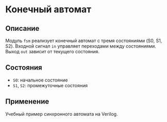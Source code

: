 # Конечный автомат

## Описание
Модуль `fsm` реализует конечный автомат с тремя состояниями (S0, S1, S2). Входной сигнал `in` управляет переходами между состояниями. Выход `out` зависит от текущего состояния.

## Состояния
- `S0`: начальное состояние
- `S1`, `S2`: промежуточные состояния

## Применение
Учебный пример синхронного автомата на Verilog.
